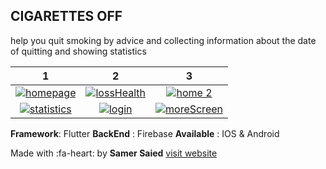 ## CIGARETTES OFF 

help you quit smoking by advice and collecting information about the date of quitting and showing statistics

|  1 | 2  |  3 |
| :------------: | :------------: | :------------: |
|  [![homepage](https://play-lh.googleusercontent.com/hD1Wzq6E-FukhrWwyxKMZecLd7seh99wfQTF5z90vCKbg5efe2ugncRaC1ASxt7LOg=w1052-h592-rw "homepage")](https://play-lh.googleusercontent.com/hD1Wzq6E-FukhrWwyxKMZecLd7seh99wfQTF5z90vCKbg5efe2ugncRaC1ASxt7LOg=w1052-h592-rw "homepage") | [![lossHealth](https://play-lh.googleusercontent.com/gNmd3lsxJ4n96BPTkfL2eQkFpU_K__ge6ZgdTicFyNz_sDmcBR1VawGpxi7tcqCNUIA=w1052-h592-rw "lossHealth")](https://play-lh.googleusercontent.com/gNmd3lsxJ4n96BPTkfL2eQkFpU_K__ge6ZgdTicFyNz_sDmcBR1VawGpxi7tcqCNUIA=w1052-h592-rw "lossHealth")  |  [![home 2](https://play-lh.googleusercontent.com/4zrP492fs53tB_ewt301qpeoRjU587_MlbcctqxmL8QNbSlgJ4HFJo8EsLhovqcsddUR=w1052-h592-rw "home 2")](https://play-lh.googleusercontent.com/4zrP492fs53tB_ewt301qpeoRjU587_MlbcctqxmL8QNbSlgJ4HFJo8EsLhovqcsddUR=w1052-h592-rw "home 2") |
| [![statistics](https://play-lh.googleusercontent.com/PyB_XopdWhD2jktYbctQcXpB2ewcP6pNBA_P123XnxZ85gFpb31yQt-fDR0i2aGe-SM=w1052-h592-rw "statistics")](https://play-lh.googleusercontent.com/PyB_XopdWhD2jktYbctQcXpB2ewcP6pNBA_P123XnxZ85gFpb31yQt-fDR0i2aGe-SM=w1052-h592-rw "statistics")  | [![login](https://play-lh.googleusercontent.com/jqmdiI5n7lHmqtuC-xGBL9y4ZH6nj7yQ2jdysF8A2z6w0IcqPTjRFDk9CPSfv_byCHs=w1052-h592-rw "login")](https://play-lh.googleusercontent.com/jqmdiI5n7lHmqtuC-xGBL9y4ZH6nj7yQ2jdysF8A2z6w0IcqPTjRFDk9CPSfv_byCHs=w1052-h592-rw "login")  | [![moreScreen](https://play-lh.googleusercontent.com/31joO_64GBjXiRWruX3tLVAU7s-I_K6QAHx83Uaq9Bxv-Ugy_aMQ_uogL05AZKdAhjg2=w1052-h592-rw "moreScreen")](https://play-lh.googleusercontent.com/31joO_64GBjXiRWruX3tLVAU7s-I_K6QAHx83Uaq9Bxv-Ugy_aMQ_uogL05AZKdAhjg2=w1052-h592-rw "moreScreen")  |


**Framework**: Flutter
**BackEnd** : Firebase
**Available** : IOS & Android

Made with :fa-heart: by **Samer Saied**
[visit website](http://samersaied.me "samersaied website")
